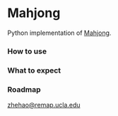 # Mahjong

Python implementation of [Mahjong](https://en.wikipedia.org/wiki/Mahjong#Old_Hong_Kong_Mahjong).

### How to use

### What to expect

### Roadmap

zhehao@remap.ucla.edu